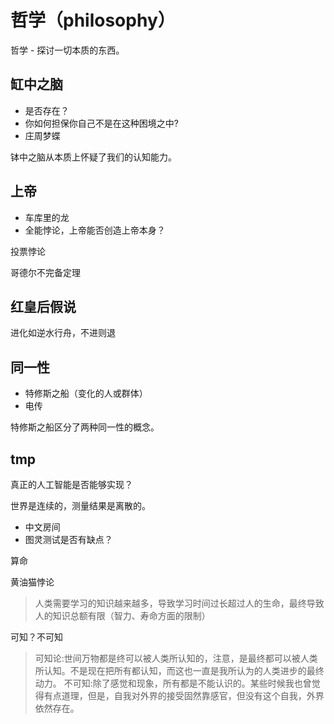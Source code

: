 # 哲学（philosophy）

哲学 - 探讨一切本质的东西。

## 缸中之脑

* 是否存在？
* 你如何担保你自己不是在这种困境之中?
* 庄周梦蝶

钵中之脑从本质上怀疑了我们的认知能力。

## 上帝

* 车库里的龙
* 全能悖论，上帝能否创造上帝本身？

投票悖论

哥德尔不完备定理

## 红皇后假说

进化如逆水行舟，不进则退

## 同一性

* 特修斯之船（变化的人或群体）
* 电传

特修斯之船区分了两种同一性的概念。

## tmp

真正的人工智能是否能够实现？

世界是连续的，测量结果是离散的。

* 中文房间
* 图灵测试是否有缺点？

算命

黄油猫悖论

> 人类需要学习的知识越来越多，导致学习时间过长超过人的生命，最终导致人的知识总额有限（智力、寿命方面的限制）

可知？不可知

> 可知论:世间万物都是终可以被人类所认知的，注意，是最终都可以被人类所认知。不是现在把所有都认知，而这也一直是我所认为的人类进步的最终动力。
  不可知:除了感觉和现象，所有都是不能认识的。某些时候我也曾觉得有点道理，但是，自我对外界的接受固然靠感官，但没有这个自我，外界依然存在。